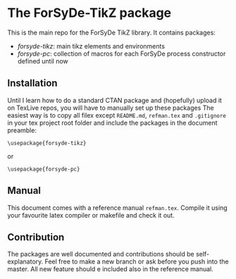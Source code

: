 The ForSyDe-TikZ package
========================

This is the main repo for the ForSyDe TikZ library.  It contains packages:
 * _forsyde-tikz_: main tikz elements and environments
 * _forsyde-pc_: collection of macros for each ForSyDe process constructor defined until now


Installation
------------

Until I learn how to do a standard CTAN package and (hopefully) upload it on TexLive repos, you will have to manually set up these packages The easiest way is to copy all filex except `README.md`, `refman.tex` and `.gitignore` in your tex project root folder and include the packages in the document preamble:

```
\usepackage{forsyde-tikz}
```

or

```
\usepackage{forsyde-pc}
```


Manual
------

This document comes with a reference manual `refman.tex`. Compile it using your favourite latex compiler or makefile and check it out.


Contribution
------------

The packages are well documented and contributions should be self-explanatory. Feel free to make a new branch or ask before you push into the master. All new feature should e included also in the reference manual.
